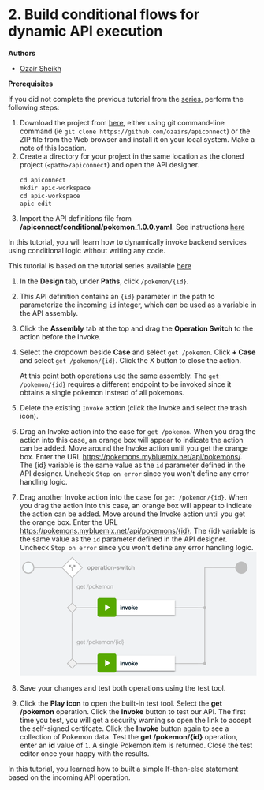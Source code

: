 # 2. Build conditional flows for dynamic API execution 

**Authors** 
* [Ozair Sheikh](https://github.com/ozairs)

**Prerequisites**

If you did not complete the previous tutorial from the [series](#01-getting-started-with-api-connect-developer-toolkit), perform the following steps:
1. Download the project from [here](https://github.com/ozairs/apiconnect), either using git command-line command (ie `git clone https://github.com/ozairs/apiconnect`) or the ZIP file from the Web browser and install it on your local system. Make a note of this location.
2. Create a directory for your project in the same location as the cloned project (`<path>/apiconnect`) and open the API designer.
	```
	cd apiconnect
	mkdir apic-workspace
	cd apic-workspace
	apic edit
	```
3. Import the API definitions file from **<path>/apiconnect/conditional/pokemon_1.0.0.yaml**. See instructions [here](https://www.ibm.com/support/knowledgecenter/SSMNED_5.0.0/com.ibm.apic.apionprem.doc/create_api_swagger.html)

In this tutorial, you will learn how to dynamically invoke backend services using conditional logic without writing any code. 

This tutorial is based on the tutorial series available [here](#01-getting-started-with-api-connect-developer-toolkit)

1. In the **Design** tab, under **Paths**, click `/pokemon/{id}`.
2. This API definition contains an `{id}` parameter in the path to parameterize the incoming `id` integer, which can be used as a variable in the API assembly.
4. Click the **Assembly** tab at the top and drag the **Operation Switch** to the action before the Invoke.
5. Select the dropdown beside **Case** and select `get /pokemon`. Click **+ Case** and select `get /pokemon/{id}`. Click the X button to close the action. 

	At this point both operations use the same assembly. The `get /pokemon/{id}` requires a different endpoint to be invoked since it obtains a single pokemon instead of all pokemons.

6. Delete the existing `Invoke` action (click the Invoke and select the trash icon).
7. Drag an Invoke action into the case for `get /pokemon`. When you drag the action into this case, an orange box will appear to indicate the action can be added. Move around the Invoke action until you get the orange box. Enter the URL https://pokemons.mybluemix.net/api/pokemons/. The {id} variable is the same value as the `id` parameter defined in the API designer. Uncheck `Stop on error` since you won't define any error handling logic.
8. Drag another Invoke action into the case for `get /pokemon/{id}`. When you drag the action into this case, an orange box will appear to indicate the action can be added. Move around the Invoke action until you get the orange box. Enter the URL https://pokemons.mybluemix.net/api/pokemons/{id}. The {id} variable is the same value as the `id` parameter defined in the API designer. Uncheck `Stop on error` since you won't define any error handling logic.
	![Assembly](images/conditional.png)
9. Save your changes and test both operations using the test tool. 
10. Click the **Play icon** to open the built-in test tool. Select the **get /pokemon** operation. Click the **Invoke** button to test our API. The first time you test, you will get a security warning so open the link to accept the self-signed certifcate. Click the **Invoke** button again to see a collection of Pokemon data. Test the **get /pokemon/{id}** operation, enter an **id** value of `1`. A single Pokemon item is returned.
Close the test editor once your happy with the results.

In this tutorial, you learned how to built a simple If-then-else statement based on the incoming API operation.
